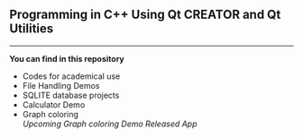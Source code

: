 <html>
<h2>Programming in C++ Using Qt CREATOR and Qt Utilities</h2>
<hr>
<strong>You can find in this repository</strong>
<ul>
<li>Codes for academical use</li>
<li>File Handling Demos</li>
<li>SQLITE database projects</li>
<li>Calculator Demo</li>
<li>Graph coloring</li>
  <i>Upcoming Graph coloring Demo Released App</li>
</ul>
</html>

